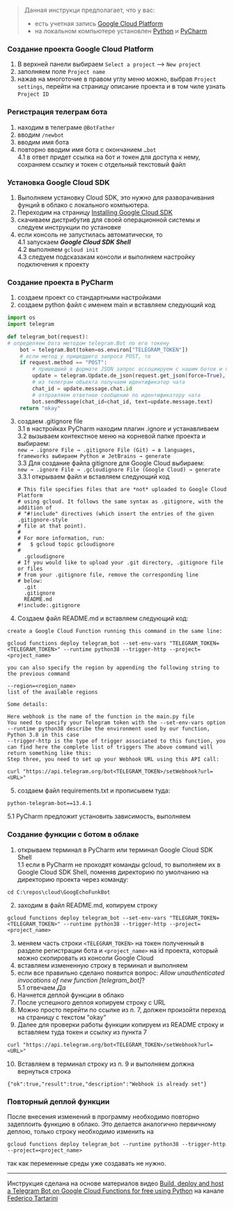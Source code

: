 > Данная инструкци предполагает, что у вас:
>
> * есть учетная запись [Google Cloud Platform](https://cloud.google.com/)  
> * на локальном компьютере установлен [Python](https://www.python.org/downloads/) и [PyCharm](https://www.jetbrains.com/ru-ru/pycharm-edu/)

### Создание проекта Google Cloud Platform  

1. В верхней панели выбираем `Select a project` --> `New project`  
2. заполняем поле `Project name`
3. нажав на многоточие в правом углу меню можно, выбрав `Project settings`, перейти на страницу описание проекта и в том чиле узнать `Project ID`


### Регистрация телеграм бота

1. находим в телеграме `@BotFather`
2. вводим `/newbot`
3. вводим имя бота
4. повторно вводим имя бота с окончанием `…bot`  
  4.1 в ответ придет ссылка на бот и токен для доступа к нему, сохраняем ссылку и токен с отдельный текстовый файл


### Установка Google Cloud SDK

1. Выполняем установку Cloud SDK, это нужно для разворачивания фунций в облако с локального компьютера.
2. Переходим на страницу [Installing Google Cloud SDK](https://cloud.google.com/sdk/docs/install)  
3. скачиваем дистрибутив для своей операционной системы и следуем инструкции по установке
4. если консоль не запустилась автоматически, то  
  4.1 запускаем ***Google Cloud SDK Shell***  
  4.2 выполняем `gcloud init`  
  4.3 следуем подсказакам консоли и выполняем настройку подключения к проекту  
  

### Создание проекта в PyCharm

1. создаем проект со стандартными настройками  
2. создаем python файл с именем main и вставляем следующий код

```python
import os
import telegram

def telegram_bot(request):
# определяем бота методом telegram.Bot по его токену
    bot = telegram.Bot(token=os.environ["TELEGRAM_TOKEN"])
    # если метод у пришедшего запроса POST, то
    if request.method == "POST":
        # пришедший в формате JSON запрос ассоциируем с нашим ботов и переводим в Telegram object 
        update = telegram.Update.de_json(request.get_json(force=True), bot)
        # из телеграм объекта получаем идентификатор чата
        chat_id = update.message.chat.id
        # отправляем ответное сообщение по идентификатору чата
        bot.sendMessage(chat_id=chat_id, text=update.message.text)
    return "okay"
```

3. создаем .gitignore file   
  3.1 в настройках PyCharm находим плагин .ignore и устанавливаем  
  3.2 вызываем контекстное меню на корневой папке проекта и выбираем:   
`new → .ignore File → .gitignore File (Git) → в languages, frameworks выбираем Python и JetBrains → generate`  
  3.3 Для создание файла gitignore для Google Cloud выбираем:   
  `new → .ignore File → .gcloudignore File (Google Cloud) → generate`
    3.3.1 открываем файл и вставляем следующий код  
    
    ```
    # This file specifies files that are *not* uploaded to Google Cloud Platform
    # using gcloud. It follows the same syntax as .gitignore, with the addition of
    # "#!include" directives (which insert the entries of the given .gitignore-style
    # file at that point).
    #
    # For more information, run:
    #   $ gcloud topic gcloudignore
    #
      .gcloudignore
    # If you would like to upload your .git directory, .gitignore file or files
    # from your .gitignore file, remove the corresponding line
    # below:
      .git
      .gitignore
      README.md
    #!include:.gitignore
    ```
  
  4. Создаем файл README.md и вставляем следующий код:  

```
create a Google Cloud Function running this command in the same line:

gcloud functions deploy telegram_bot --set-env-vars "TELEGRAM_TOKEN=<TELEGRAM_TOKEN>" --runtime python38 --trigger-http --project=<project_name>

you can also specify the region by appending the following string to the previous command

--region=<region_name>
list of the available regions

Some details:

Here webhook is the name of the function in the main.py file
You need to specify your Telegram token with the --set-env-vars option
--runtime python38 describe the environment used by our function, Python 3.8 in this case
--trigger-http is the type of trigger associated to this function, you can find here the complete list of triggers The above command will return something like this:
Step three, you need to set up your Webhook URL using this API call:

curl "https://api.telegram.org/bot<TELEGRAM_TOKEN>/setWebhook?url=<URL>"

```

5. создаем файл requirements.txt и прописывем туда:  

```
python-telegram-bot==13.4.1
```
  5.1 PyCharm предложит установить зависимость, выполняем  
  

### Создание функции с ботом в облаке  

1. открываем терминал в PyCharm или терминал Google Cloud SDK Shell  
  1.1 если в PyCharm не проходят команды gcloud, то выполняем их в Google Cloud SDK Shell, поменяв директорию по умолчанию на директорию проекта через команду:   
```
cd C:\repos\cloud\GoogEchoFunkBot
```

2. заходим в файл README.md, копируем строку  

```
gcloud functions deploy telegram_bot --set-env-vars "TELEGRAM_TOKEN=<TELEGRAM_TOKEN>" --runtime python38 --trigger-http --project=<project_name>

```
3. меняем часть строки `<TELEGRAM_TOKEN>` на токен полученный в разделе регистрации бота и `<project_name>` на id проекта, который можно скопировать из консоли Google Cloud  
4. вставляем измененную строку в терминал и выполняем  
5. если все правильно сделано появится вопрос: _Allow unauthenticated invocations of new function [telegram_bot]_?  
  5.1 отвечаем _Да_
6. Начнется деплой функции в облако  
7. После успешного деплоя копируем строку с URL  
8. Можно просто перейти по ссылке из п. 7, должен произойти переход на страницу с текстом “okay“  
9. Далее для проверки работы функции копируем из README строку и вставляем туда токен и ссылку из пункта 7  

```
curl "https://api.telegram.org/bot<TELEGRAM_TOKEN>/setWebhook?url=<URL>"
```

10. Вставляем в терминал строку из п. 9 и выполняем должна вернуться строка   

```
{"ok":true,"result":true,"description":"Webhook is already set"}
```


### Повторный деплой функции  

После внесения изменений в программу необходимо повторно задеплоить функцию в облако. Это делается аналогично первичному деплою, только строку необходимо изменить на  

```
gcloud functions deploy telegram_bot --runtime python38 --trigger-http --project=<project_name>
```

так как переменные среды уже создавать не нужно.

---

Инструкция сделана на основе материалов видео [Build, deploy and host a Telegram Bot on Google Cloud Functions for free using Python](https://www.youtube.com/watch?v=jzwMzUAAOWk&lc=z23bc3byuzvps1o5s04t1aokgqdpxagnb3etfxqoziqzbk0h00410.1626244286668840) на канале [Federico Tartarini](https://www.youtube.com/channel/UCRjhrVMfeAurqHm4BnTNgyw)
